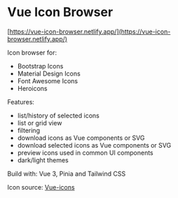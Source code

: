 # Vue Icon Browser

[https://vue-icon-browser.netlify.app/](https://vue-icon-browser.netlify.app/)

Icon browser for: 
- Bootstrap Icons 
- Material Design Icons
- Font Awesome Icons 
- Heroicons

Features:
- list/history of selected icons
- list or grid view
- filtering
- download icons as Vue components or SVG
- download selected icons as Vue components or SVG
- preview icons used in common UI components
- dark/light themes

Build with: Vue 3, Pinia and Tailwind CSS

Icon source: [Vue-icons](https://github.com/maciejg-git/vue-icons)
